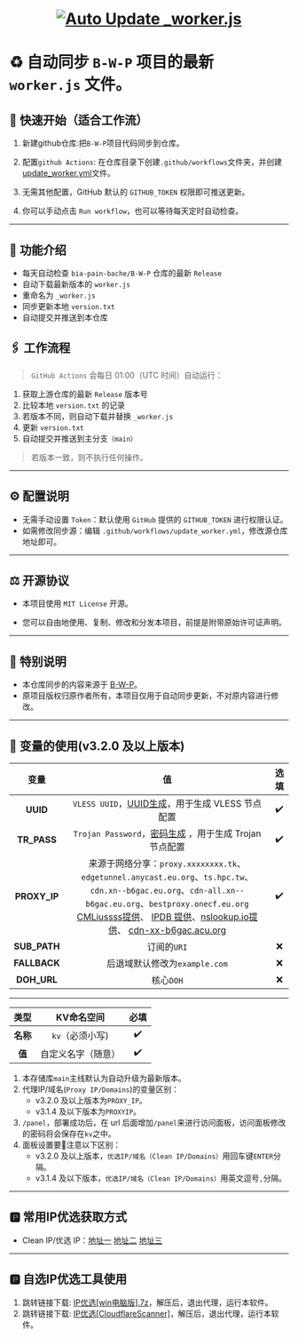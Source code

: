 # <h1 align="center"> [![Auto Update _worker.js](https://github.com/XWF8188/Auto-update-B/actions/workflows/update_worker.yml/badge.svg)](https://github.com/XWF8188/Auto-update-B/actions/workflows/update_worker.yml)

# ♻️ 自动同步 `B-W-P` 项目的最新 `worker.js` 文件。

## 🧩 快速开始（适合工作流）

1. 新建github仓库:把`B-W-P`项目代码同步到仓库。

2. 配置`github Actions`: 在仓库目录下创建`.github/workflows`文件夹，并创建[update_worker.yml](https://github.com/XWF8188/Auto-update-B/blob/main/创建仓库源码.js)文件。
3. 无需其他配置，GitHub 默认的 `GITHUB_TOKEN` 权限即可推送更新。
4. 你可以手动点击 `Run workflow`，也可以等待每天定时自动检查。

---

## 📖 功能介绍

- 每天自动检查 `bia-pain-bache/B-W-P` 仓库的最新 `Release`
- 自动下载最新版本的 `worker.js`
- 重命名为 `_worker.js`
- 同步更新本地 `version.txt`
- 自动提交并推送到本仓库

## 🖇 工作流程

> `GitHub Actions` 会每日 01:00（UTC 时间）自动运行：

1. 获取上游仓库的最新 `Release` 版本号
2. 比较本地 `version.txt` 的记录
3. 若版本不同，则自动下载并替换 `_worker.js`
4. 更新 `version.txt`
5. 自动提交并推送到主分支`（main）`

> 若版本一致，则不执行任何操作。

---

## ⚙️ 配置说明

- 无需手动设置 `Token`：默认使用 `GitHub` 提供的 `GITHUB_TOKEN` 进行权限认证。
- 如需修改同步源：编辑 `.github/workflows/update_worker.yml`，修改源仓库地址即可。

---

## ⚖️ 开源协议

- 本项目使用 `MIT License` 开源。

- 您可以自由地使用、复制、修改和分发本项目，前提是附带原始许可证声明。

---

## 📣 特别说明

- 本仓库同步的内容来源于 [B-W-P](https://github.com/bia-pain-bache)。
- 原项目版权归原作者所有，本项目仅用于自动同步更新，不对原内容进行修改。

---

## 🔐 变量的使用(v3.2.0 及以上版本)

|变量|值|选填|
|:---:|:---:|:---:|
|**UUID**|`VLESS UUID`，[UUID生成](https://1024tools.com/uuid)，用于生成 VLESS 节点配置|:heavy_check_mark:|
|**TR_PASS**|`Trojan Password`，[密码生成](https://password.github.net.cn/) ，用于生成 Trojan 节点配置|:heavy_check_mark:|
|**PROXY_IP**| 来源于网络分享：`proxy.xxxxxxxx.tk`、`edgetunnel.anycast.eu.org`、`ts.hpc.tw`、`cdn.xn--b6gac.eu.org`、`cdn-all.xn--b6gac.eu.org`、`bestproxy.onecf.eu.org` [CMLiussss提供](https://t.me/CMLiussss_channel/84)、 [IPDB 提供](https://ipdb.030101.xyz/bestproxy/)、[nslookup.io提供](https://www.nslookup.io/domains/bpb.yousef.isegaro.com/dns-records/)、 [cdn-xx-b6gac.acu.org](https://www.nslookup.io/domains/cdn.xn--b6gac.eu.org/dns-records/)|:heavy_check_mark:|
|**SUB_PATH**|订阅的`URI`|:x:|
|**FALLBACK**|后退域默认修改为`example.com` |:x:|
|**DOH_URL**|核心`DOH`|:x:|

---

|类型|KV命名空间|必填| 
|:---:|:---:|:---:|
|**名称**|`kv`（必须小写)|:heavy_check_mark:|
|**值**|自定义名字（随意）|:heavy_check_mark:|

1. 本存储库`main`主线默认为自动升级为最新版本。
2. 代理IP/域名(`Proxy IP/Domains`)的变量区别：
   - v3.2.0 及以上版本为`PROXY_IP`。
   - v3.1.4 及以下版本为`PROXYIP`。
3. `/panel`，部署成功后，在 url 后面增加`/panel`来进行访问面板，访问面板修改的密码将会保存在`kv`之中。
4. 面板设置要👀注意以下区别：
   - v3.2.0 及以上版本，`优选IP/域名（Clean IP/Domains）`用回车键`ENTER`分隔。
   - v3.1.4 及以下版本，`优选IP/域名（Clean IP/Domains）`用英文逗号`,`分隔。

---

## 🅿️ 常用IP优选获取方式
- Clean IP/优选 IP：[地址一](https://www.wetest.vip/page/cloudflare/address_v4.html) [地址二](https://ipdb.030101.xyz/bestcf/) [地址三](https://mrxn.net/BESTCFDOMAIN)

---
## 🅿️ 自选IP优选工具使用
1. 跳转链接下载: [IP优选[win电脑版].7z](https://github.com/XWF8188/Auto-update-B/blob/main/IP优选工具/CF优选官方IP%5Bwin电脑版%5D.7z)，解压后，退出代理，运行本软件。
2. 跳转链接下载: [IP优选[CloudflareScanner]](https://github.com/bia-pain-bache/Cloudflare-Clean-IP-Scanner/releases/tag/v2.2.5)，解压后，退出代理，运行本软件。
